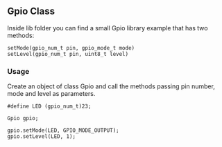 ## Gpio Class

Inside lib folder you can find a small Gpio library example that has two methods:

```
setMode(gpio_num_t pin, gpio_mode_t mode)
setLevel(gpio_num_t pin, uint8_t level)
```

### Usage
Create an object of class Gpio and call the methods passing pin number, mode and level as parameters.

```
#define LED (gpio_num_t)23;

Gpio gpio;

gpio.setMode(LED, GPIO_MODE_OUTPUT);
gpio.setLevel(LED, 1);
```